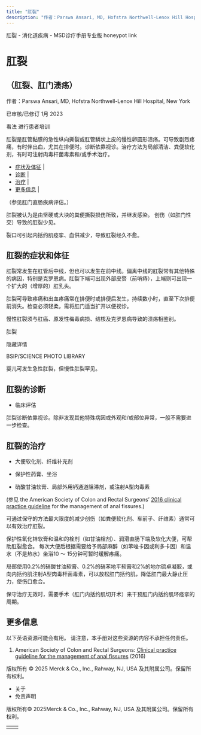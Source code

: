 ```yaml
---
title: "肛裂"
description: "作者：Parswa Ansari, MD, Hofstra Northwell-Lenox Hill Hospital, New York"
---
```


﻿肛裂 \- 消化道疾病 \- MSD诊疗手册专业版 honeypot link

# 肛裂

## （肛裂、肛门溃疡）

作者：Parswa Ansari, MD, Hofstra Northwell-Lenox Hill Hospital, New York

已审核/已修订 1月 2023

看法 进行患者培训

肛裂是肛管黏膜的急性纵向撕裂或肛管鳞状上皮的慢性卵圆形溃疡。可导致剧烈疼痛，有时伴出血，尤其在排便时。诊断依靠视诊。治疗方法为局部清洁、粪便软化剂，有时可注射肉毒杆菌毒素和/或手术治疗。

- [症状及体征](#症状及体征_v894994_zh) \|
- [诊断](#诊断_v894999_zh) \|
- [治疗](#治疗_v895002_zh) \|
- [更多信息](#更多信息_v39241048_zh) \|

（参见肛门直肠疾病评估。）

肛裂被认为是由坚硬或大块的粪便撕裂损伤所致，并继发感染。 创伤（如肛门性交）导致的肛裂少见。

裂口可引起内括约肌痉挛、血供减少，导致肛裂经久不愈。

## 肛裂的症状和体征

肛裂常发生在肛管后中线，但也可以发生在前中线。偏离中线的肛裂常有其他特殊的病因，特别是克罗恩病。肛裂下端可出现外部皮赘（前哨痔），上端则可出现一个扩大的（增厚的）肛乳头。

肛裂可导致疼痛和出血疼痛常在排便时或排便后发生，持续数小时，直至下次排便前消失。检查必须轻柔，需将肛门适当扩开以便视诊。

慢性肛裂须与肛癌、原发性梅毒病损、结核及克罗恩病导致的溃疡相鉴别。

肛裂



隐藏详情

BSIP/SCIENCE PHOTO LIBRARY

婴儿可发生急性肛裂，但慢性肛裂罕见。

## 肛裂的诊断

- 临床评估


肛裂诊断依靠视诊。除非发现其他特殊病因或外观和/或部位异常，一般不需要进一步检查。

## 肛裂的治疗

- 大便软化剂、纤维补充剂

- 保护性药膏、坐浴

- 硝酸甘油软膏、局部外用钙通道阻滞剂，或注射A型肉毒素


(参见 the American Society of Colon and Rectal Surgeons’ [2016 clinical practice guideline](https://fascrs.org/ascrs/media/files/downloads/Clinical%20Practice%20Guidelines/cpg_for_the_management_of_anal_fissures_jan_2017_dcr_issue.pdf
) for the management of anal fissures.)

可通过保守的方法最大限度的减少创伤（如粪便软化剂、车前子、纤维素）通常可以有效治疗肛裂。

保护性氧化锌软膏和温和的栓剂（如甘油栓剂）、润滑直肠下端及软化大便，可帮助肛裂愈合。 每次大便后根据需要给予局部麻醉（如苯唑卡因或利多卡因）和温水（不是热水）坐浴10 ～ 15分钟可暂时缓解疼痛。

局部使用0.2%的硝酸甘油软膏、0.2%的硝苯地平软膏和2%的地尔硫卓凝胶，或向内括约肌注射A型肉毒杆菌毒素，可以放松肛门括约肌，降低肛门最大静止压力，使伤口愈合。

保守治疗无效时，需要手术（肛门内括约肌切开术）来干预肛门内括约肌环痉挛的周期。

## 更多信息

以下英语资源可能会有用。 请注意，本手册对这些资源的内容不承担任何责任。

1. American Society of Colon and Rectal Surgeons: [Clinical practice guideline for the management of anal fissures](https://fascrs.org/ascrs/media/files/downloads/Clinical%20Practice%20Guidelines/cpg_for_the_management_of_anal_fissures_jan_2017_dcr_issue.pdf
) (2016)




版权所有 © 2025
Merck & Co., Inc., Rahway, NJ, USA 及其附属公司。保留所有权利。

- 关于
- 免责声明

版权所有© 2025Merck & Co., Inc., Rahway, NJ, USA 及其附属公司。保留所有权利。

|     |     |
| --- | --- |
|  |  |